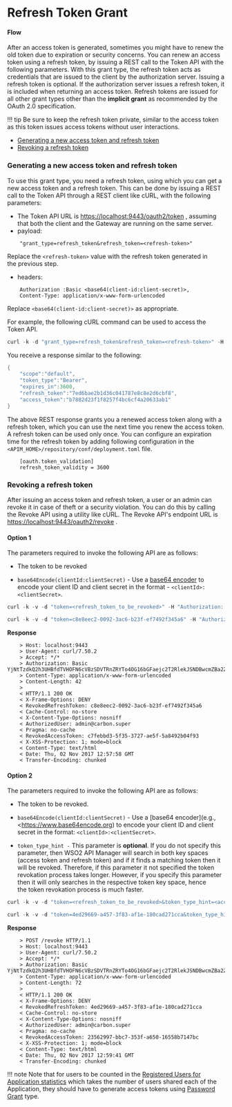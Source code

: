 # Refresh Token Grant

#### Flow

After an access token is generated, sometimes you might have to renew the old token due to expiration or security concerns. You can renew an access token using a refresh token, by issuing a REST call to the Token API with the following parameters. With this grant type, the refresh token acts as credentials that are issued to the client by the authorization server. Issuing a refresh token is optional. If the authorization server issues a refresh token, it is included when returning an access token. Refresh tokens are issued for all other grant types other than the **implicit grant** as recommended by the OAuth 2.0 specification.

!!! tip
    Be sure to keep the refresh token private, similar to the access token as this token issues access tokens without user interactions.


-   [Generating a new access token and refresh token](#generating-a-new-access-token-and-refresh-token)
-   [Revoking a refresh token](#revoking-a-refresh-token)

### Generating a new access token and refresh token

To use this grant type, you need a refresh token, using which you can get a new access token and a refresh token. This can be done by issuing a REST call to the Token API through a REST client like cURL, with the following parameters:

-   The Token API URL is [https://localhost:9443/oauth2/token](https://localhost:8243/login) , assuming that both the client and the Gateway are running on the same server.
-   payload: 
```
    "grant_type=refresh_token&refresh_token=<refresh-token>"
``` 
Replace the `<refresh-token>` value with the refresh token generated in the previous step.
-   headers: 
```
    Authorization :Basic <base64(client-id:client-secret)>, 
    Content-Type: application/x-www-form-urlencoded
``` 
Replace `<base64(client-id:client-secret)>` as appropriate.

For example, the following cURL command can be used to access the Token API.

``` java
curl -k -d "grant_type=refresh_token&refresh_token=<refresh-token>" -H "Authorization: Basic SVpzSWk2SERiQjVlOFZLZFpBblVpX2ZaM2Y4YTpHbTBiSjZvV1Y4ZkM1T1FMTGxDNmpzbEFDVzhh" -H "Content-Type: application/x-www-form-urlencoded" https://localhost:9443/oauth2/token
```

You receive a response similar to the following:

``` java
{
    "scope":"default",
    "token_type":"Bearer",
    "expires_in":3600,
    "refresh_token":"7ed6bae2b1d36c041787e8c8e2d6cbf8",
    "access_token":"b7882d23f1f8257f4bc6cf4a20633ab1"
}
```

The above REST response grants you a renewed access token along with a refresh token, which you can use the next time you renew the access token. A refresh token can be used only once. You can configure an expiration time for the refresh token by adding following configuration in the `<APIM_HOME>/repository/conf/deployment.toml` file.

```
    [oauth.token_validation]
    refresh_token_validity = 3600
```

### Revoking a refresh token

After issuing an access token and refresh token, a user or an admin can revoke it in case of theft or a security violation. You can do this by calling the Revoke API using a utility like cURL. The Revoke API's endpoint URL is <https://localhost:9443/oauth2/revoke> .

#### Option 1

The parameters required to invoke the following API are as follows:

- The token to be revoked

- <code>base64Encode(clientId:clientSecret)</code> - Use a [base64 encoder](https://www.base64encode.org/) to encode your client ID and client secret in the format - `<clientId>:<clientSecret>`.

``` java tab="Format"
curl -k -v -d "token=<refresh_token_to_be_revoked>" -H "Authorization: Basic <base64Encode(clientId:clientSecret)>" -H "Content-Type: application/x-www-form-urlencoded" https://localhost:9443/oauth2/revoke
```

``` java tab="Example"
curl -k -v -d "token=c8e8eec2-0092-3ac6-b23f-ef7492f345a6" -H "Authorization: Basic OVRRNVJLZWFhVGZGeUpRSkRzam9aZmp4UkhjYTpDZnJ3ZXRual9ZOTdSSzFTZWlWQWx1aXdVVmth" -H "Content-Type: application/x-www-form-urlencoded" https://localhost:9443/oauth2/revoke
```

**Response**

```
    > Host: localhost:9443
    > User-Agent: curl/7.50.2
    > Accept: */*
    > Authorization: Basic YjNtTzdkQ2h3UHBfdTVHOFN6cVBzSDVTRnZRYTo4OG16bGFaejc2T2RlekJSNDBwcmZBa2ZNUjBh
    > Content-Type: application/x-www-form-urlencoded
    > Content-Length: 42
    > 
    < HTTP/1.1 200 OK
    < X-Frame-Options: DENY
    < RevokedRefreshToken: c8e8eec2-0092-3ac6-b23f-ef7492f345a6
    < Cache-Control: no-store
    < X-Content-Type-Options: nosniff
    < AuthorizedUser: admin@carbon.super
    < Pragma: no-cache
    < RevokedAccessToken: c7febbd3-5f35-3727-ae5f-5a8492b04f93
    < X-XSS-Protection: 1; mode=block
    < Content-Type: text/html
    < Date: Thu, 02 Nov 2017 12:57:58 GMT
    < Transfer-Encoding: chunked
```

#### Option 2

The parameters required to invoke the following API are as follows:

- The token to be revoked.

- `base64Encode(clientId:clientSecret)` - Use a [base64 encoder](e.g., <https://www.base64encode.org) to encode your client ID and client secret in the format: `<clientId>:<clientSecret>`.

- `token_type_hint -` This parameter is **optional**. If you do not specify this parameter, then WSO2 API Manager will search in both key spaces (access token and refresh token) and if it finds a matching token then it will be revoked. Therefore, if this parameter it not specified the token revokation process takes longer. However, if you specify this parameter then it will only searches in the respective token key space, hence the token revokation process is much faster.

``` java tab="Format"
curl -k -v -d "token=<refresh_token_to_be_revoked>&token_type_hint=<access_token_or_refresh_token>" -H "Authorization: Basic <base64 encoded (clientId:clientSecret)>" -H Content-Type: application/x-www-form-urlencoded https://localhost:9443/oauth2/revoke
```

``` java tab="Example"
curl -k -v -d "token=4ed29669-a457-3f83-af1e-180cad271cca&token_type_hint=refresh_token" -H "Authorization: Basic OVRRNVJLZWFhVGZGeUpRSkRzam9aZmp4UkhjYTpDZnJ3ZXRual9ZOTdSSzFTZWlWQWx1aXdVVmth" -H "Content-Type: application/x-www-form-urlencoded" https://localhost:9443/oauth2/revoke
```

**Response**

```
    > POST /revoke HTTP/1.1
    > Host: localhost:9443
    > User-Agent: curl/7.50.2
    > Accept: */*
    > Authorization: Basic YjNtTzdkQ2h3UHBfdTVHOFN6cVBzSDVTRnZRYTo4OG16bGFaejc2T2RlekJSNDBwcmZBa2ZNUjBh
    > Content-Type: application/x-www-form-urlencoded
    > Content-Length: 72
    > 
    < HTTP/1.1 200 OK
    < X-Frame-Options: DENY
    < RevokedRefreshToken: 4ed29669-a457-3f83-af1e-180cad271cca
    < Cache-Control: no-store
    < X-Content-Type-Options: nosniff
    < AuthorizedUser: admin@carbon.super
    < Pragma: no-cache
    < RevokedAccessToken: 23562997-bbc7-353f-a650-16558b7147bc
    < X-XSS-Protection: 1; mode=block
    < Content-Type: text/html
    < Date: Thu, 02 Nov 2017 12:59:41 GMT
    < Transfer-Encoding: chunked
```

!!! note
    Note that for users to be counted in the [Registered Users for Application statistics](../../../../../Analytics/AnalyzingAPIMStatisticsWithBatchAnalytics/viewing-api-statistics/#ViewingAPIStatistics-TopUsersperApplication) which takes the number of users shared each of the Application, they should have to generate access tokens using [Password Grant](../password-grant/) type.


